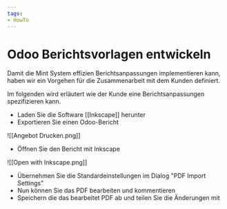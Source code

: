 ```yaml
---
tags:
- HowTo
---
```

# Odoo Berichtsvorlagen entwickeln

Damit die Mint System effizien Berichtsanpassungen implementieren kann, haben wir ein Vorgehen für die Zusammenarbeit mit dem Kunden definiert.

Im folgenden wird erläutert wie der Kunde eine Berichtsanpassungen spezifizieren kann.

* Laden Sie die Software [[Inkscape]] herunter
* Exportieren Sie einen Odoo-Bericht

![[Angebot Drucken.png]]

* Öffnen Sie den Bericht mit Inkscape

![[Open with Inkscape.png]]

* Übernehmen Sie die Standardeinstellungen im Dialog "PDF Import Settings"
* Nun können Sie das PDF bearbeiten und kommentieren
* Speichern die das bearbeitet PDF ab und teilen Sie die Änderungen mit